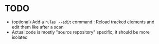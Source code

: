 ﻿# TODO

- (optional) Add a ``rules --edit`` command : Reload tracked elements and edit them like after a scan
- Actual code is mostly "source repository" specific, it should be more isolated
